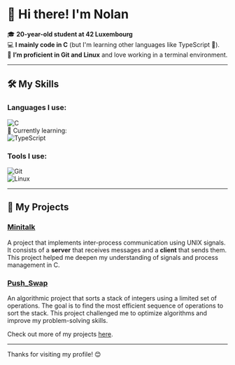 # 👋 Hi there! I'm Nolan  

🎓 **20-year-old student at 42 Luxembourg**  
💻 **I mainly code in C** (but I'm learning other languages like TypeScript 🚀).  
🐧 **I’m proficient in Git and Linux** and love working in a terminal environment.  

---

## 🛠️ My Skills  

### Languages I use:  
![C](https://img.shields.io/badge/-C-00599C?style=flat-square&logo=c&logoColor=white)  
🌱 Currently learning:  
![TypeScript](https://img.shields.io/badge/-TypeScript-3178C6?style=flat-square&logo=typescript&logoColor=white)  

### Tools I use:  
![Git](https://img.shields.io/badge/-Git-F05032?style=flat-square&logo=git&logoColor=white)  
![Linux](https://img.shields.io/badge/-Linux-FCC624?style=flat-square&logo=linux&logoColor=black)  

---

## 🌟 My Projects  

### [Minitalk](https://github.com/nocyb/MiniTalk)  
A project that implements inter-process communication using UNIX signals. It consists of a **server** that receives messages and a **client** that sends them. This project helped me deepen my understanding of signals and process management in C.  

### [Push_Swap](https://github.com/nocyb/Push_Swap)  
An algorithmic project that sorts a stack of integers using a limited set of operations. The goal is to find the most efficient sequence of operations to sort the stack. This project challenged me to optimize algorithms and improve my problem-solving skills.  

Check out more of my projects [here](https://github.com/nocyb?tab=repositories).  

---

Thanks for visiting my profile! 😊  
